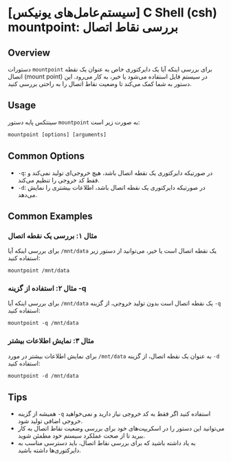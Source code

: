 # [سیستم‌عامل‌های یونیکس] C Shell (csh) mountpoint: بررسی نقاط اتصال

## Overview
دستورات `mountpoint` برای بررسی اینکه آیا یک دایرکتوری خاص به عنوان یک نقطه اتصال (mount point) در سیستم فایل استفاده می‌شود یا خیر، به کار می‌رود. این دستور به شما کمک می‌کند تا وضعیت نقاط اتصال را به راحتی بررسی کنید.

## Usage
سینتکس پایه دستور `mountpoint` به صورت زیر است:

```csh
mountpoint [options] [arguments]
```

## Common Options
- `-q`: در صورتیکه دایرکتوری یک نقطه اتصال باشد، هیچ خروجی‌ای تولید نمی‌کند و فقط کد خروجی را تنظیم می‌کند.
- `-d`: در صورتیکه دایرکتوری یک نقطه اتصال باشد، اطلاعات بیشتری را نمایش می‌دهد.

## Common Examples
### مثال ۱: بررسی یک نقطه اتصال
برای بررسی اینکه آیا `/mnt/data` یک نقطه اتصال است یا خیر، می‌توانید از دستور زیر استفاده کنید:

```csh
mountpoint /mnt/data
```

### مثال ۲: استفاده از گزینه -q
برای بررسی اینکه آیا `/mnt/data` یک نقطه اتصال است بدون تولید خروجی، از گزینه `-q` استفاده کنید:

```csh
mountpoint -q /mnt/data
```

### مثال ۳: نمایش اطلاعات بیشتر
برای نمایش اطلاعات بیشتر در مورد `/mnt/data` به عنوان یک نقطه اتصال، از گزینه `-d` استفاده کنید:

```csh
mountpoint -d /mnt/data
```

## Tips
- همیشه از گزینه `-q` استفاده کنید اگر فقط به کد خروجی نیاز دارید و نمی‌خواهید خروجی اضافی تولید شود.
- می‌توانید این دستور را در اسکریپت‌های خود برای بررسی وضعیت نقاط اتصال به کار ببرید تا از صحت عملکرد سیستم خود مطمئن شوید.
- به یاد داشته باشید که برای بررسی نقاط اتصال، باید دسترسی مناسب به دایرکتوری‌ها داشته باشید.